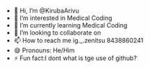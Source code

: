- 👋 Hi, I’m @KirubaArivu
- 👀 I’m interested in Medical Coding
- 🌱 I’m currently learning Medical Coding
- 💞️ I’m looking to collaborate on
- 📫 How to reach me ig._.zenitsu 8438860241
- 😄 Pronouns: He/Him
- ⚡ Fun fact:I dont what is tge use of github?

<!---
KirubaArivu/KirubaArivu is a ✨ special ✨ repository because its `README.md` (this file) appears on your GitHub profile.
You can click the Preview link to take a look at your changes.
--->
